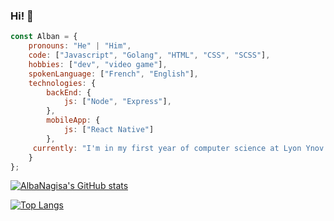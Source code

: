 ### Hi! 👋


```js 
const Alban = {
    pronouns: "He" | "Him",
    code: ["Javascript", "Golang", "HTML", "CSS", "SCSS"],
    hobbies: ["dev", "video game"],
    spokenLanguage: ["French", "English"],
    technologies: {
        backEnd: {
            js: ["Node", "Express"],
        },
        mobileApp: {
            js: ["React Native"]
        },
     currently: "I'm in my first year of computer science at Lyon Ynov campus"
    }
};
```


[![AlbaNagisa's GitHub stats](https://github-readme-stats.vercel.app/api?username=AlbaNagisa&theme=vue-dark&show_icons=true&hide=stars)](https://github.com/anuraghazra/github-readme-stats)

[![Top Langs](https://github-readme-stats.vercel.app/api/top-langs/?username=AlbaNagisa&layout=compact)](https://github.com/anuraghazra/github-readme-stats)
